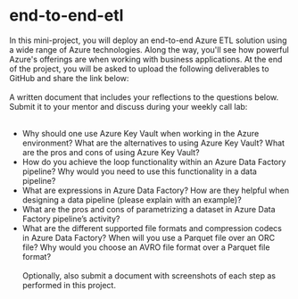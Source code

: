 # end-to-end-etl

In this mini-project, you will deploy an end-to-end Azure ETL solution using a wide range of Azure technologies. Along the way, you'll see how powerful Azure's offerings are when working with business applications. At the end of the project, you will be asked to upload the following deliverables to GitHub and share the link below:
<br/><br/>
A written document that includes your reflections to the questions below. Submit it to your mentor and discuss during your weekly call lab:
<br/><br/>
- Why should one use Azure Key Vault when working in the Azure environment? What are the alternatives to using Azure Key Vault? What are the pros and cons of using Azure Key Vault?<br/>
- How do you achieve the loop functionality within an Azure Data Factory pipeline? Why would you need to use this functionality in a data pipeline?
- What are expressions in Azure Data Factory? How are they helpful when designing a data pipeline (please explain with an example)?
- What are the pros and cons of parametrizing a dataset in Azure Data Factory pipeline’s activity?
- What are the different supported file formats and compression codecs in Azure Data Factory? When will you use a Parquet file over an ORC file? Why would you choose an AVRO file format over a Parquet file format? <br/><br/>
Optionally, also submit a document with screenshots of each step as performed in this project.<br/>

